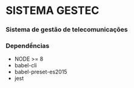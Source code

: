 # SISTEMA GESTEC

### Sistema de gestão de telecomunicações

### Dependềncias
- NODE >= 8
- babel-cli
- babel-preset-es2015
- jest